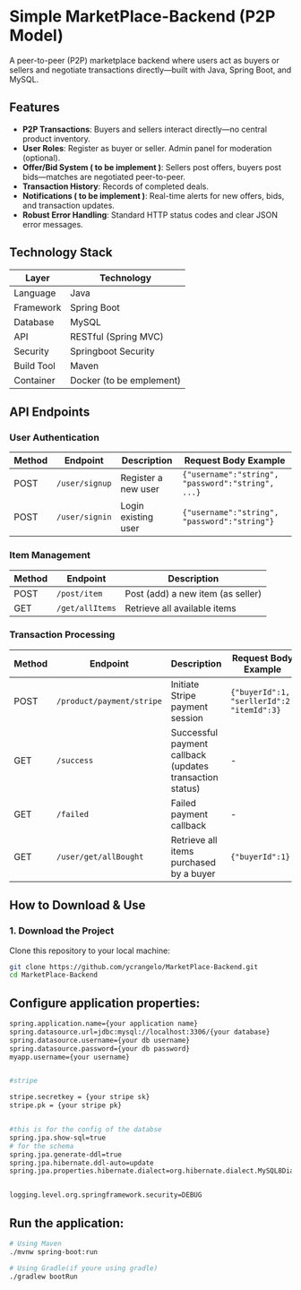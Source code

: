#  Simple MarketPlace-Backend (P2P Model)

A peer-to-peer (P2P) marketplace backend where users act as buyers or sellers and negotiate transactions directly—built with Java, Spring Boot, and MySQL.

##  Features

- **P2P Transactions**: Buyers and sellers interact directly—no central product inventory.
- **User Roles**: Register as buyer or seller. Admin panel for moderation (optional).
- **Offer/Bid System ( to be implement )**: Sellers post offers, buyers post bids—matches are negotiated peer-to-peer.
- **Transaction History**: Records of completed deals.
- **Notifications ( to be implement )**: Real-time alerts for new offers, bids, and transaction updates.
- **Robust Error Handling**: Standard HTTP status codes and clear JSON error messages.

## Technology Stack

| Layer          | Technology               |
|----------------|--------------------------|
| Language       | Java                     |
| Framework      | Spring Boot              |
| Database       | MySQL                    |
| API            | RESTful (Spring MVC)     |
| Security       | Springboot Security      |
| Build Tool     | Maven                    |
| Container      | Docker (to be emplement) |

## API Endpoints

### User Authentication

| Method | Endpoint          | Description                          | Request Body Example                              |
|--------|-------------------|--------------------------------------|---------------------------------------------------|
| POST   | `/user/signup`    | Register a new user                  | `{"username":"string", "password":"string", ...}` |
| POST   | `/user/signin`    | Login existing user                  | `{"username":"string", "password":"string"}`      |

### Item Management

| Method | Endpoint          | Description                          |
|--------|-------------------|--------------------------------------|
| POST   | `/post/item`      | Post (add) a new item (as seller)    |
| GET    | `/get/allItems`   | Retrieve all available items         |

### Transaction Processing

| Method | Endpoint                     | Description                                                                 | Request Body Example                          |
|--------|------------------------------|-----------------------------------------------------------------------------|-----------------------------------------------|
| POST   | `/product/payment/stripe`    | Initiate Stripe payment session                                             | `{"buyerId":1, "serllerId":2, "itemId":3}`    |
| GET    | `/success`                   | Successful payment callback (updates transaction status)                    | -                                             |
| GET    | `/failed`                    | Failed payment callback                                                     | -                                              |
| GET    | `/user/get/allBought`        | Retrieve all items purchased by a buyer                                     | `{"buyerId":1}`    

##  How to Download & Use

### 1. Download the Project
Clone this repository to your local machine:
```bash
git clone https://github.com/ycrangelo/MarketPlace-Backend.git
cd MarketPlace-Backend
```

## Configure application properties:
```bash
spring.application.name={your application name}
spring.datasource.url=jdbc:mysql://localhost:3306/{your database}
spring.datasource.username={your db username}
spring.datasource.password={your db password}
myapp.username={your username}


#stripe

stripe.secretkey = {your stripe sk}
stripe.pk = {your stripe pk}


#this is for the config of the databse
spring.jpa.show-sql=true
# for the schema
spring.jpa.generate-ddl=true
spring.jpa.hibernate.ddl-auto=update
spring.jpa.properties.hibernate.dialect=org.hibernate.dialect.MySQL8Dialect


logging.level.org.springframework.security=DEBUG
```
## Run the application:
```bash
# Using Maven
./mvnw spring-boot:run

# Using Gradle(if youre using gradle)
./gradlew bootRun
```



